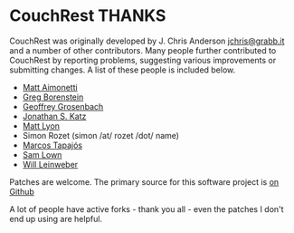 CouchRest THANKS
=====================

CouchRest was originally developed by J. Chris Anderson <jchris@grabb.it>
and a number of other contributors. Many people further contributed to 
CouchRest by reporting problems, suggesting various improvements or submitting
changes. A list of these people is included below.

 * [Matt Aimonetti](http://merbist.com/about/)
 * [Greg Borenstein](http://ideasfordozens.com)
 * [Geoffrey Grosenbach](http://nubyonrails.com/)
 * [Jonathan S. Katz](http://github.com/jkatz)
 * [Matt Lyon](http://mattly.tumblr.com/)
 * Simon Rozet (simon /at/ rozet /dot/ name)
 * [Marcos Tapajós](http://tapajos.me)
 * [Sam Lown](http://github.com/samlown)
 * [Will Leinweber](http://github.com/will)
 
Patches are welcome. The primary source for this software project is [on Github](http://github.com/couchrest/couchrest)

A lot of people have active forks - thank you all - even the patches I don't end up using are helpful.
